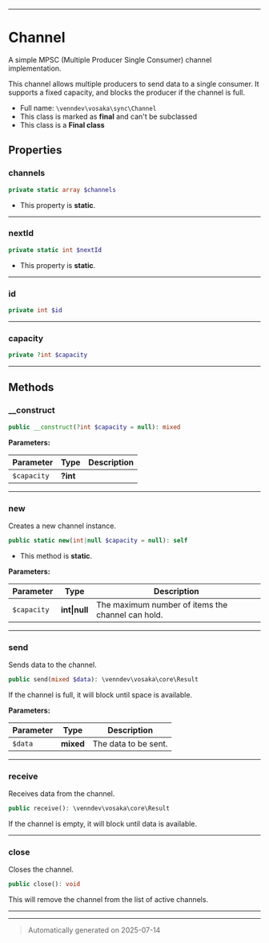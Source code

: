 ***

# Channel

A simple MPSC (Multiple Producer Single Consumer) channel implementation.

This channel allows multiple producers to send data to a single consumer.
It supports a fixed capacity, and blocks the producer if the channel is full.

* Full name: `\venndev\vosaka\sync\Channel`
* This class is marked as **final** and can't be subclassed
* This class is a **Final class**



## Properties


### channels



```php
private static array $channels
```



* This property is **static**.


***

### nextId



```php
private static int $nextId
```



* This property is **static**.


***

### id



```php
private int $id
```






***

### capacity



```php
private ?int $capacity
```






***

## Methods


### __construct



```php
public __construct(?int $capacity = null): mixed
```








**Parameters:**

| Parameter | Type | Description |
|-----------|------|-------------|
| `$capacity` | **?int** |  |





***

### new

Creates a new channel instance.

```php
public static new(int|null $capacity = null): self
```



* This method is **static**.




**Parameters:**

| Parameter | Type | Description |
|-----------|------|-------------|
| `$capacity` | **int&#124;null** | The maximum number of items the channel can hold. |





***

### send

Sends data to the channel.

```php
public send(mixed $data): \venndev\vosaka\core\Result
```

If the channel is full, it will block until space is available.






**Parameters:**

| Parameter | Type | Description |
|-----------|------|-------------|
| `$data` | **mixed** | The data to be sent. |





***

### receive

Receives data from the channel.

```php
public receive(): \venndev\vosaka\core\Result
```

If the channel is empty, it will block until data is available.










***

### close

Closes the channel.

```php
public close(): void
```

This will remove the channel from the list of active channels.










***


***
> Automatically generated on 2025-07-14

